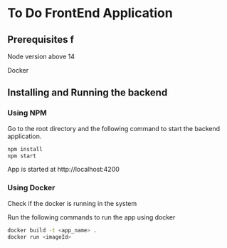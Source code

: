 # To Do FrontEnd Application

## Prerequisites f
Node version above 14

Docker


## Installing and Running the backend
### Using NPM
Go to the root directory and the following command to start the backend application.


```bash
npm install
npm start
```

App is started at http://localhost:4200


### Using Docker
Check if the docker is running in the system

Run the following commands to run the app using docker

```bash
docker build -t <app_name> .
docker run <imageId>
```
